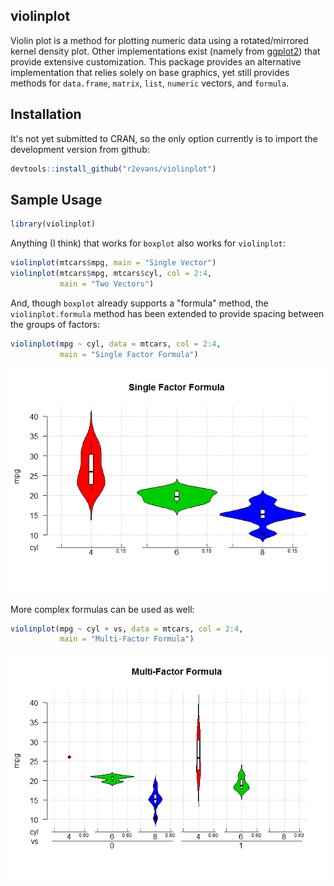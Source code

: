<!-- README.md is generated from README.Rmd. Please edit that file -->
violinplot
----------

Violin plot is a method for plotting numeric data using a rotated/mirrored kernel density plot. Other implementations exist (namely from [ggplot2](https://github.com/hadley/ggplot2)) that provide extensive customization. This package provides an alternative implementation that relies solely on base graphics, yet still provides methods for `data.frame`, `matrix`, `list`, `numeric` vectors, and `formula`.

Installation
------------

It's not yet submitted to CRAN, so the only option currently is to import the development version from github:

``` r
devtools::install_github("r2evans/violinplot")
```

Sample Usage
------------

``` r
library(violinplot)
```

Anything (I think) that works for `boxplot` also works for `violinplot`:

``` r
violinplot(mtcars$mpg, main = "Single Vector")
violinplot(mtcars$mpg, mtcars$cyl, col = 2:4,
           main = "Two Vectors")
```

And, though `boxplot` already supports a "formula" method, the `violinplot.formula` method has been extended to provide spacing between the groups of factors:

``` r
violinplot(mpg ~ cyl, data = mtcars, col = 2:4,
           main = "Single Factor Formula")
```

![](figs/singlefactor-1.png)<!-- -->

More complex formulas can be used as well:

``` r
violinplot(mpg ~ cyl + vs, data = mtcars, col = 2:4,
           main = "Multi-Factor Formula")
```

![](figs/multifactor-1.png)<!-- -->
